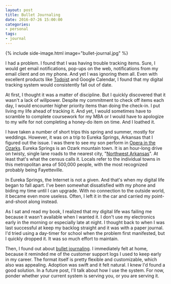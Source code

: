 ```yaml
---
layout: post
title: Bullet Journaling
date: 2016-07-26 15:00:00
categories:
- personal
tags:
- journal
---
```


{% include side-image.html image="bullet-journal.jpg" %}

I had a problem. I found that I was having trouble tracking items. Sure, I would
get email notifications, pop-ups on the web, notifications from my email client
and on my phone. And yet I was ignoring them all. Even with excellent products
like [Todoist](https://en.todoist.com) and Google Calendar, I found that my
digital tracking system would consistently fall out of date.

At first, I thought it was a matter of discipline. But I quickly discovered that
it wasn't a lack of willpower. Despite my commitment to check off items each
day, I would encounter higher priority items than doing the check-in. I put
living my life ahead of tracking it. And yet, I would sometimes have to scramble
to complete coursework for my MBA or I would have to apologize to my wife for
not completing a honey-do item on time. And I loathed it.

I have taken a number of short trips this spring and summer, mostly for
weddings. However, it was on a trip to Eureka Springs, Arkansas that I figured
out the issue. I was there to see my son perform in  [Opera in the
Ozarks](http://www.opera.org). Eureka Springs is an Ozark mountain town. It is
an hour-long drive on twisty, single lane roads to the nearest city, "[Northwest
Arkansas](https://en.wikipedia.org/wiki/Northwest_Arkansas)". At least that's
what the census calls it. Locals refer to the individual towns in this
metropolitan area of 500,000 people, with the most recognized probably being
Fayetteville.

In Eureka Springs, the Internet is not a given. And that's when my digital life
began to fall apart. I've been somewhat dissatisfied with my phone and biding my
time until I can upgrade. With no connection to the outside world, it became
even more useless. Often, I left it in the car and carried my point-and-shoot
along instead.

As I sat and read my book, I realized that my digital life was failing me
because it wasn't available when I wanted it. I don't use my electronics early
in the morning or especially late at night. I thought back to when I was last
successful at keep my backlog straight and it was with a paper journal. I'd
tried using a day-timer for school when the problem first manifested, but I
quickly dropped it. It was so much effort to maintain.

Then, I found out about [bullet journaling](bulletjournal.com/). I immediately
felt at home, because it reminded me of the customer support logs I used to keep
early in my career. The format itself is pretty flexible and customizable, which
also was appealing. Adoption was swift and it felt natural. I knew I'd found a
good solution. In a future post, I'll talk about how I use the system. For now,
ponder whether your current system is serving you, or you are serving it.
